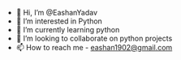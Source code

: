 - 👋 Hi, I’m @EashanYadav
- 👀 I’m interested in Python
- 🌱 I’m currently learning python
- 💞️ I’m looking to collaborate on python projects
- 📫 How to reach me - eashan1902@gmail.com

<!---
EashanYadav/EashanYadav is a ✨ special ✨ repository because its `README.md` (this file) appears on your GitHub profile.
You can click the Preview link to take a look at your changes.
--->
